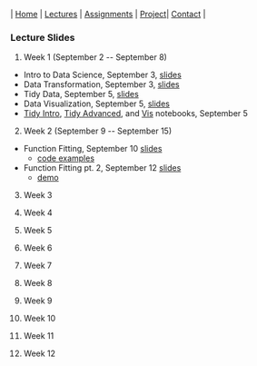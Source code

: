 
| [Home](index.md) | [Lectures](lectures.md) | [Assignments](assignments.md) | [Project](project.md)| [Contact](contact.md) |


### Lecture Slides

1. Week 1 (September 2 -- September 8)
- Intro to Data Science, September 3, [slides](lectures/Intro%20to%20data%20science.pdf)
- Data Transformation, September 3, [slides](lectures/data_transformations.pdf)
- Tidy Data, September 5, [slides](lectures/tidy.pdf)
- Data Visualization, September 5, [slides](lectures/vis.pdf)
- [Tidy Intro](lectures/pew.html), [Tidy Advanced](lectures/billboard.html), and
  [Vis](lectures/gapminder.html) notebooks, September 5

2. Week 2 (September 9 -- September 15)
- Function Fitting, September 10 [slides](https://observablehq.com/@krisrs1128/function-fitting)
  * [code examples](lectures/model_families_gallery.html)
- Function Fitting pt. 2, September 12 [slides](https://observablehq.com/@krisrs1128/function-fitting-crash-course)
  * [demo](https://observablehq.com/@krisrs1128/knn-bias-variance)

3. Week 3

4. Week 4

5. Week 5

6. Week 6

7. Week 7

8. Week 8

9. Week 9

10. Week 10

11. Week 11

12. Week 12

